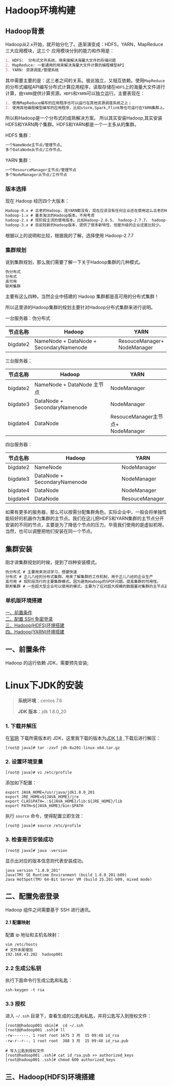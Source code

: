 # Hadoop环境构建


## Hadoop背景
Hadoop从2.x开始，就开始分化了。逐渐演变成：HDFS，YARN，MapReduce三大应用模块，这三个
应用模块分别的能力和作用是：

```md
1. HDFS:  分布式文件系统，用来接解决海量大文件的存储问题
2. MapReduce: 一套通用的用来解决海量大文件计算的编程模型API
3. YARN: 资源调度/管理系统
```

其中需要主要的是：这三者之间的关系。彼此独立，又相互依赖。使用`MapReduce`的分布式编程API编写分布式计算应用程序，读取存储在`HDFS`上的海量大文件进行计算，由`YARN`提供计算资源。`HDFS`和`YARN`可以独立运行。主要表现在：

```md
1. 使用MapReduce编写的应用程序也可以运行在其他资源调度系统之上；
2. 使用其他编程模型编写的应用程序，比如storm,Spark,Flink等也可运行在YARN集群上。
```

所以称Hadoop是一个分布式的成熟解决方案。
所以其实安装Hadoop,其实安装HDFS和YARN两个集群。HDFS和YARN都是一个一主多从的集群。

HDFS 集群：

```md
一个NameNode主节点/管理节点。
多个DataNode从节点/工作节点。
```

YARN 集群：

```md
一个ResourceManager主节点/管理节点
多个NodeManager从节点/工作节点
```

### 版本选择

现在 Hadoop 经历四个大版本：

```md
Hadoop-0.x # 古老的Hadoop，连YARN都没有，现在应该没有任何企业还在使用这么古老的Hadoop了
hadoop-1.x # 基本淘汰的Hadoop版本。不用考虑
hadoop-2.x # 现阶段主流的使用版本。比如Hadoop-2.6.5， hadoop-2.7.7， hadoop-2.8.5
hadoop-3.x # 目前较新的Hadoop版本，提供了很多新特性，但是升级的企业还是比较少。
```

根据以上的说明和比较，根据我的了解，选择使用 Hadoop-2.7.7

### 集群规划

说到集群规划，那么我们需要了解一下关于Hadoop集群的几种模式。

```md
伪分布式
分布式
高可用
联邦集群
```

主要有这么四种。当然企业中搭建的 Hadoop 集群都是高可用的分布式集群！

所以这里讲的Hadoop集群的规划主要针对Hadoop分布式集群来进行说明。

一台服务器：伪分布式


| 节点名称 | Hadoop                                  | YARN                             |
| ---------- | ----------------------------------------- | ---------------------------------- |
| bigdate2 | NameNode + DataNode + SecondaryNamenode | ResouceManager+<br />NodeManager |

三台服务器：


| 节点名称 | Hadoop                       | YARN                                   |
| ---------- | ------------------------------ | ---------------------------------------- |
| bigdate2 | NameNode + DataNode 主节点   | NodeManager                            |
| bigdate3 | DataNode + SecondaryNamenode | NodeManager                            |
| bigdate4 | DataNode                     | ResouceManager主节点+<br />NodeManager |

四台服务器：


| 节点名称 | Hadoop                      | YARN                                |
| ---------- | ----------------------------- | ------------------------------------- |
| bigdate2 | NameNode   | NodeManager                         |
| bigdate3 | DataNode + SecondaryNamenode | NodeManager                         |
| bigdate4 | DataNode                    | NodeManager |
| bigdate4 | DataNode                    | ResouceManager|

如果有更多的服务器，那么可以按需分配集群角色。实际企业中，一般会将单独性能较好的机器作为集群的主节点。我们在这儿把HDFS和YARN集群的主节点分开安装的不同的节点，主要是为了降低个节点的压力。毕竟我们使用的是虚拟机呀。当然，也可以调整把他们安装在同一个节点。

## 集群安装 

刚才讲集群规划的时候，提到了四种安装模式。

```md
伪分布式 # 主要用来测试学习，搭建快速 
分布式 # 正儿八经的分布式集群。用来了解集群的工作机制，用于正儿八经的企业生产 
高可用 # 现阶段流行的主要集群模式。因为避免Hadoop的SPOF问题。提高集群的可用性。 
联邦集群 # 一些超大型企业可以使用的模式。主要为了应对超大规模的数据量对集群的主节点造 成的压力。
```

### 单机版环境搭建

<nav>
<a href="#一前置条件">一、前置条件</a><br/>
<a href="#二配置-SSH-免密登录">二、配置 SSH 免密登录</a><br/>
<a href="#三HadoopHDFS环境搭建">三、Hadoop(HDFS)环境搭建</a><br/>
<a href="#四HadoopYARN环境搭建">四、Hadoop(YARN)环境搭建</a><br/>
</nav>


## 一、前置条件

Hadoop 的运行依赖 JDK，需要预先安装;

# Linux下JDK的安装

> **系统环境**：centos 7.6
>
> **JDK 版本**：jdk 1.8.0_20

### 1. 下载并解压

在[官网](https://www.oracle.com/technetwork/java/javase/downloads/index.html) 下载所需版本的 JDK，这里我下载的版本为[JDK 1.8](https://www.oracle.com/technetwork/java/javase/downloads/jdk8-downloads-2133151.html) ,下载后进行解压：

```shell
[root@ java]# tar -zxvf jdk-8u201-linux-x64.tar.gz
```

### 2. 设置环境变量

```shell
[root@ java]# vi /etc/profile
```

添加如下配置：

```shell
export JAVA_HOME=/usr/java/jdk1.8.0_201  
export JRE_HOME=${JAVA_HOME}/jre  
export CLASSPATH=.:${JAVA_HOME}/lib:${JRE_HOME}/lib  
export PATH=${JAVA_HOME}/bin:$PATH
```

执行 `source` 命令，使得配置立即生效：

```shell
[root@ java]# source /etc/profile
```

### 3. 检查是否安装成功

```shell
[root@ java]# java -version
```

显示出对应的版本信息则代表安装成功。

```shell
java version "1.8.0_201"
Java(TM) SE Runtime Environment (build 1.8.0_201-b09)
Java HotSpot(TM) 64-Bit Server VM (build 25.201-b09, mixed mode)

```

## 二、配置免密登录

Hadoop 组件之间需要基于 SSH 进行通讯。

#### 2.1 配置映射

配置 ip 地址和主机名映射：

```shell
vim /etc/hosts
# 文件末尾增加
192.168.43.202  hadoop001
```

### 2.2  生成公私钥

执行下面命令行生成公匙和私匙：

```
ssh-keygen -t rsa
```

### 3.3 授权

进入 `~/.ssh` 目录下，查看生成的公匙和私匙，并将公匙写入到授权文件：

```shell
[root@@hadoop001 sbin]#  cd ~/.ssh
[root@@hadoop001 .ssh]# ll
-rw-------. 1 root root 1675 3 月  15 09:48 id_rsa
-rw-r--r--. 1 root root  388 3 月  15 09:48 id_rsa.pub
```

```shell
# 写入公匙到授权文件
[root@hadoop001 .ssh]# cat id_rsa.pub >> authorized_keys
[root@hadoop001 .ssh]# chmod 600 authorized_keys
```

## 三、Hadoop(HDFS)环境搭建

